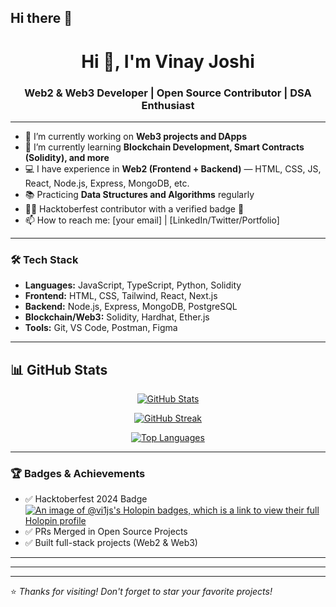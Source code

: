 ## Hi there 👋

<h1 align="center">Hi 👋, I'm Vinay Joshi</h1>
<h3 align="center">Web2 & Web3 Developer | Open Source Contributor | DSA Enthusiast</h3>

---

- 🔭 I’m currently working on **Web3 projects and DApps**
- 🌱 I’m currently learning **Blockchain Development, Smart Contracts (Solidity), and more**
- 💻 I have experience in **Web2 (Frontend + Backend)** — HTML, CSS, JS, React, Node.js, Express, MongoDB, etc.
- 📚 Practicing **Data Structures and Algorithms** regularly
- 👨‍💻 Hacktoberfest contributor with a verified badge 🏅
- 📫 How to reach me: [your email] | [LinkedIn/Twitter/Portfolio]

---

### 🛠️ Tech Stack

- **Languages:** JavaScript, TypeScript, Python, Solidity
- **Frontend:** HTML, CSS, Tailwind, React, Next.js
- **Backend:** Node.js, Express, MongoDB, PostgreSQL
- **Blockchain/Web3:** Solidity, Hardhat, Ether.js
- **Tools:** Git, VS Code, Postman, Figma

---

## 📊 GitHub Stats  

<div align="center">

<!-- Stats -->
[![GitHub Stats](https://github-readme-stats.vercel.app/api?username=wenayy&show_icons=true&theme=radical&hide_border=true&count_private=true)](https://github.com/anuraghazra/github-readme-stats)

<!-- Streak -->
[![GitHub Streak](https://streak-stats.demolab.com?user=wenayy&theme=dark)](https://git.io/streak-stats)





<!-- Top Languages -->
[![Top Languages](https://github-readme-stats.vercel.app/api/top-langs/?username=wenayy&theme=radical&layout=compact&hide_border=true)](https://github.com/anuraghazra/github-readme-stats)

</div>


 

 








---

### 🏆 Badges & Achievements

- ✅ Hacktoberfest 2024 Badge
 [![An image of @vi1js's Holopin badges, which is a link to view their full Holopin profile](https://holopin.me/vi1js)](https://holopin.io/@vi1js)
- ✅ PRs Merged in Open Source Projects
- ✅ Built full-stack projects (Web2 & Web3)

---

 

---

 
---

⭐️ *Thanks for visiting! Don't forget to star your favorite projects!*



<!--
**wenayy/wenayy** is a ✨ _special_ ✨ repository because its `README.md` (this file) appears on your GitHub profile.

Here are some ideas to get you started:

- 🔭 I’m currently working on ...
- 🌱 I’m currently learning ...
- 👯 I’m looking to collaborate on ...
- 🤔 I’m looking for help with ...
- 💬 Ask me about ...
- 📫 How to reach me: ...
- 😄 Pronouns: ...
- ⚡ Fun fact: ...
-->
